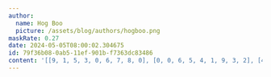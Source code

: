 ```yaml
---
author:
  name: Hog Boo
  picture: /assets/blog/authors/hogboo.png
maskRate: 0.27
date: 2024-05-05T08:00:02.304675
id: 79f36b08-0ab5-11ef-901b-f7363dc83486
content: '[[9, 1, 5, 3, 0, 6, 7, 8, 0], [0, 0, 6, 5, 4, 1, 9, 3, 2], [4, 3, 2, 7, 8, 9, 0, 5, 6], [0, 0, 0, 4, 6, 0, 8, 2, 7], [6, 0, 0, 2, 9, 7, 3, 1, 5], [5, 2, 0, 1, 0, 8, 6, 4, 9], [3, 6, 0, 9, 5, 4, 2, 7, 0], [7, 5, 0, 6, 1, 2, 4, 0, 0], [2, 4, 0, 0, 0, 3, 5, 6, 1]]'
---
```


